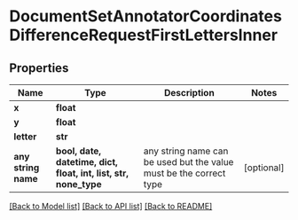 # DocumentSetAnnotatorCoordinatesDifferenceRequestFirstLettersInner


## Properties
Name | Type | Description | Notes
------------ | ------------- | ------------- | -------------
**x** | **float** |  | 
**y** | **float** |  | 
**letter** | **str** |  | 
**any string name** | **bool, date, datetime, dict, float, int, list, str, none_type** | any string name can be used but the value must be the correct type | [optional]

[[Back to Model list]](../README.md#documentation-for-models) [[Back to API list]](../README.md#documentation-for-api-endpoints) [[Back to README]](../README.md)


